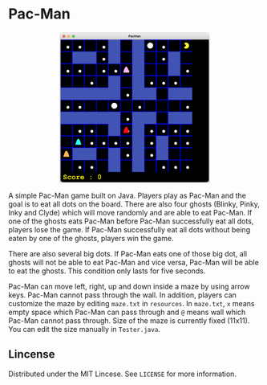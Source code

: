 # Pac-Man

<p align="center">
    <img src='images/Game%20Screenshot.png' alt='Screenshot' width='300' height='300'>
</p>

A simple Pac-Man game built on Java. Players play as Pac-Man and the goal is to eat all dots on the board. There are also four ghosts (Blinky, Pinky, Inky and Clyde) which will move randomly and are able to eat Pac-Man. If one of the ghosts eats Pac-Man before Pac-Man successfully eat all dots, players lose the game. If Pac-Man successfully eat all dots without being eaten by one of the ghosts, players win the game.

There are also several big dots. If Pac-Man eats one of those big dot, all ghosts will not be able to eat Pac-Man and vice versa, Pac-Man will be able to eat the ghosts. This condition only lasts for five seconds.

Pac-Man can move left, right, up and down inside a maze by using arrow keys. Pac-Man cannot pass through the wall. In addition, players can customize the maze by editing `maze.txt` in `resources`. In `maze.txt`, `x` means empty space which Pac-Man can pass through and `@` means wall which Pac-Man cannot pass through. Size of the maze is currently fixed (11x11). You can edit the size manually in `Tester.java`.

## Lincense

Distributed under the MIT Lincese. See `LICENSE` for more information.